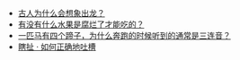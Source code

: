 + [古人为什么会想象出龙？](https://daily.zhihu.com/story/9778283)
+ [有没有什么水果是腐烂了才能吃的？](https://daily.zhihu.com/story/9778286)
+ [一匹马有四个蹄子，为什么奔跑的时候听到的通常是三连音？](https://daily.zhihu.com/story/9778292)
+ [瞎扯 · 如何正确地吐槽](https://daily.zhihu.com/story/9778317)
